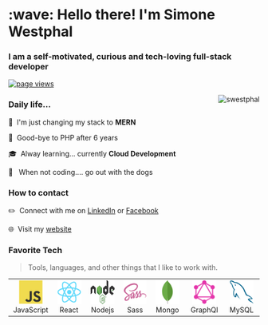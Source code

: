 <h1 align="left" id="swestphal-title">:wave: Hello there! I'm Simone Westphal</h1>
<h3 align="left">I am a self-motivated, curious and tech-loving full-stack developer</h3>

<p align="left">
  <a href="https://github.com/swestphal/swestphal">
    <img src="https://komarev.com/ghpvc/?username=swestphal" alt="page views" />
  </a>
</p>

<a href="#swestphal-title">
  <img src="https://github-readme-stats.vercel.app/api?username=swestphal&show_icons=true&count_private=true&include_all_commits=truestars,commits,prs,issues,contribs&title_color=d82f70&icon_color=d82f70&text_color=61dafb&bg_color=ffffff" alt="swestphal" align="right" />
</a>
<h3 align="left" id="swestphal-tech">Daily life...</h3>


:pushpin: &nbsp;I'm just changing my stack to **MERN**

:elephant: &nbsp;Good-bye to PHP after 6 years

:mortar_board: &nbsp;Alway learning... currently **Cloud Development**

:dog: &nbsp; When not coding.... go out with the dogs

<h3 align="left" id="swestphal-tech">How to contact</h3>

:pencil2: &nbsp;Connect with me on [LinkedIn](https://www.linkedin.com/in/simonewestphal/) or [Facebook](https://www.facebook.com/SimWestphal/)

:globe_with_meridians: &nbsp;Visit my [website](https://swestphal.io/)


<h3 align="left" id="swestphal-tech">Favorite Tech</h3>

> Tools, languages, and other things that I like to work with.

<table>
  <tr>
    <td align="center" width="96">
      <a href="#swestphal-tech">
        <img src="./img/javascript-original.svg" width="48" height="48" alt="JavaScript" />
      </a>
      <br>JavaScript
    </td>
    <td align="center" width="96">
      <a href="#swestphal-tech" >
        <img src="./img/react-original.svg" width="48" height="48" alt="React" />
      </a>
      <br>React
    </td>
    <td align="center" width="96">
      <a href="#swestphal-tech">
        <img src="./img/node-original.svg" width="48" height="48" alt="Node" />
      </a>
      <br>Nodejs
    </td>
    <td align="center" width="96">
      <a href="#swestphal-tech">
        <img src="./img/sass-original.svg" width="48" height="48" alt="Sass" />
      </a>
      <br>Sass
    </td>
    <td align="center" width="96">
      <a href="#swestphal-tech">
        <img src="./img/mongo-original.svg" width="48" height="48" alt="Mongo" />
      </a>
      <br>Mongo
    </td>
    <td align="center" width="96">
      <a href="#swestphal-tech">
        <img src="./img/graphql-original.svg" width="48" height="48" alt="GraphQl" />
      </a>
      <br>GraphQl
    </td>
    <td align="center" width="96">
      <a href="#swestphal-tech">
        <img src="./img/mysql-original.svg" width="48" height="48" alt="Sass" />
      </a>
      <br>MySQL
    </td>
  </tr>
</table>

<!-- links -->

[issues page]: https://github.com/swestphal/swestphal/issues "swestphal/issues"
[linkedIn]: https://www.linkedin.com/in/simonewestphal "Simone Westphal LinkedIn"

